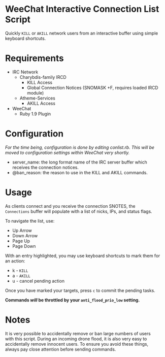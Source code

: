 # WeeChat Interactive Connection List Script

Quickly `KILL` or `AKILL` network users from an interactive buffer using simple
keyboard shortcuts.

# Requirements

* IRC Network
  * Charybdis-family IRCD
    * KILL Access
    * Global Connection Notices (SNOMASK +F, requires loaded IRCD module)
  * Atheme-Services
    * AKILL Access
* WeeChat
  * Ruby 1.9 Plugin

# Configuration

*For the time being, configuration is done by editing conlist.rb. This will be
moved to configuration settings within WeeChat very shortly.*

* server_name: the long format name of the IRC server buffer which receives the
  connection notices.
* @ban_reason: the reason to use in the KILL and AKILL commands.

# Usage

As clients connect and you receive the connection SNOTES, the `Connections`
buffer will populate with a list of nicks, IPs, and status flags.

To navigate the list, use:

* Up Arrow
* Down Arrow
* Page Up
* Page Down

With an entry highlighted, you may use keyboard shortcuts to mark them for an
action:

* k - `KILL`
* a - `AKILL`
* u - cancel pending action

Once you have marked your targets, press `c` to commit the pending tasks.

**Commands *will* be throttled by your `anti_flood_prio_low` setting.**

# Notes

It is very possible to accidentally remove or ban large numbers of users with
this script. During an incoming drone flood, it is also very easy to
accidentally remove innocent users. To ensure you avoid these things, always
pay close attention before sending commands.

